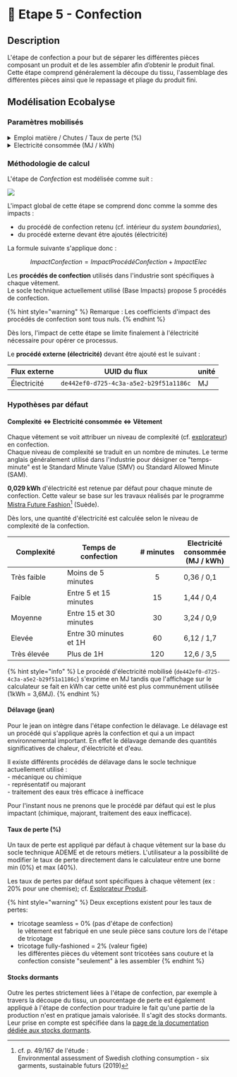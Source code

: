 # 👗 Etape 5 - Confection

## Description

L'étape de confection a pour but de séparer les différentes pièces composant un produit et de les assembler afin d’obtenir le produit final. Cette étape comprend généralement la découpe du tissu, l'assemblage des différentes pièces ainsi que le repassage et pliage du produit fini.

## Modélisation Ecobalyse

### Paramètres mobilisés

<details>

<summary>Emploi matière / Chutes / Taux de perte (%)</summary>

Un taux de perte par défaut est appliqué par type de vêtement.&#x20;

Plus cette valeur est élevée, plus la quantité d'étoffe à produire est élevée.&#x20;

L'utilisateur a la possibilité de modifier ce paramètre dans le calculateur.\


Cf. l'[Explorateur](https://ecobalyse.beta.gouv.fr/#/explore/textile/products) pour les valeurs par défaut.

</details>

<details>

<summary>Electricité consommée  (MJ / kWh)</summary>

Une quantité d'électricité à mobiliser pour actionner le procédé de confection est appliquée par défaut. Cette valeur est définie selon le niveau de complexité de confection associé au vêtement.&#x20;

Cinq options sont possibles :&#x20;

* Très simple (moins de 5 minutes)
* Simple (entre 5 et 15 minutes)
* Moyen (entre 15 et 30 minutes)
* Complexe (entre 30 minutes et 1H)
* Très complexe (plus de 1H)

L'utilisateur a la possibilité de modifier ce paramètre dans le calculateur.&#x20;



Cf. la section _Hypothèses par défaut_ pour plus d'info.

Cf. l'[Explorateur](https://ecobalyse.beta.gouv.fr/#/explore/textile/products) pour les valeurs par défaut.

</details>

### Méthodologie de calcul

L'étape de _Confection_ est modélisée comme suit :

![](../../.gitbook/assets/Confection.PNG)

L'impact global de cette étape se comprend donc comme la somme des impacts :&#x20;

* du procédé de confection retenu (cf. intérieur du _system boundaries_),
* du procédé externe devant être ajoutés (électricité)

La formule suivante s'applique donc :

$$
ImpactConfection = ImpactProcédéConfection + ImpactElec
$$

Les **procédés de confection** utilisés dans l'industrie sont spécifiques à chaque vêtement. \
Le socle technique actuellement utilisé (Base Impacts) propose 5 procédés de confection.&#x20;

{% hint style="warning" %}
Remarque : Les coefficients d'impact des procédés de confection sont tous nuls.&#x20;
{% endhint %}

Dès lors, l'impact de cette étape se limite finalement à l'électricité nécessaire pour opérer ce processus.&#x20;

Le **procédé externe (électricité)** devant être ajouté est le suivant :

| Flux externe | UUID du flux                           | unité |
| ------------ | -------------------------------------- | ----- |
| Électricité  | `de442ef0-d725-4c3a-a5e2-b29f51a1186c` | MJ    |

### Hypothèses par défaut&#x20;

#### Complexité <=> Electricité consommée <=> Vêtement

Chaque vêtement se voit attribuer un niveau de complexité (cf. [explorateur](https://ecobalyse.beta.gouv.fr/#/explore/textile/products)) en confection. \
Chaque niveau de complexité se traduit en un nombre de minutes. Le terme anglais généralement utilisé dans l'industrie pour désigner ce "temps-minute" est le Standard Minute Value (SMV) ou Standard Allowed Minute (SAM).

**0,029 kWh** d'électricité est retenue par défaut pour chaque minute de confection. Cette valeur se base sur les travaux réalisés par le programme [Mistra Future Fashion](#user-content-fn-1)[^1] (Suède). &#x20;

Dès lors, une quantité d'électricité est calculée selon le niveau de complexité de la confection.

<table><thead><tr><th width="134.33333333333331">Complexité</th><th width="206">Temps de confection</th><th width="112" align="center"># minutes</th><th>Electricité consommée (MJ / kWh)</th></tr></thead><tbody><tr><td>Très faible</td><td>Moins de 5 minutes</td><td align="center">5</td><td>0,36 / 0,1</td></tr><tr><td>Faible</td><td>Entre 5 et 15 minutes</td><td align="center">15</td><td>1,44 / 0,4</td></tr><tr><td>Moyenne</td><td>Entre 15 et 30 minutes</td><td align="center">30</td><td>3,24 / 0,9</td></tr><tr><td>Elevée</td><td>Entre 30 minutes et 1H</td><td align="center">60</td><td>6,12 / 1,7</td></tr><tr><td>Très élevée</td><td>Plus de 1H</td><td align="center">120</td><td>12,6 / 3,5</td></tr></tbody></table>

{% hint style="info" %}
Le procédé d'électricité mobilisé  (`de442ef0-d725-4c3a-a5e2-b29f51a1186c`) s'exprime en MJ tandis que l'affichage sur le calculateur se fait en kWh car cette unité est plus communément utilisée (1kWh = 3,6MJ).
{% endhint %}

#### Délavage (jean)

Pour le jean on intègre dans l'étape confection le délavage. Le délavage est un procédé qui s'applique après la confection et qui a un impact environnemental important. En effet le délavage demande des quantités significatives de chaleur, d'électricité et d'eau.

Il existe différents procédés de délavage dans le socle technique actuellement utilisé : \
\- mécanique ou chimique\
\- représentatif ou majorant\
\- traitement des eaux très efficace à inefficace

Pour l'instant nous ne prenons que le procédé par défaut qui est le plus impactant (chimique, majorant, traitement des eaux inefficace).&#x20;

#### Taux de perte (%)&#x20;

Un taux de perte est appliqué par défaut à chaque vêtement sur la base du socle technique ADEME et de retours métiers. L'utilisateur a la possibilité de modifier le taux de perte directement dans le calculateur entre une borne min (0%) et max (40%).

Les taux de pertes par défaut sont spécifiques à chaque vêtement (ex : 20% pour une chemise); cf. [Explorateur Produit](https://ecobalyse.beta.gouv.fr/#/explore/textile/products).&#x20;

{% hint style="warning" %}
Deux exceptions existent pour les taux de pertes:&#x20;

* &#x20;tricotage seamless = 0% (pas d'étape de confection) \
  le vêtement est fabriqué en une seule pièce sans couture lors de l'étape de tricotage
* tricotage fully-fashioned = 2% (valeur figée) \
  les différentes pièces du vêtement sont tricotées sans couture et la confection consiste "seulement" à les assembler
{% endhint %}

#### Stocks dormants&#x20;

Outre les pertes strictement liées à l'étape de confection, par exemple à travers la découpe du tissu, un pourcentage de perte est également appliqué à l'étape de confection pour traduire le fait qu'une partie de la production n'est en pratique jamais valorisée. Il s'agit des stocks dormants. Leur prise en compte est spécifiée dans la [page de la documentation dédiée aux stocks dormants](https://fabrique-numerique.gitbook.io/ecobalyse/textile/cycle-de-vie-des-produits-textiles/stocks-dormants-deadstock).

[^1]: cf. p. 49/167 de l'étude : \
    Environmental assessment of Swedish clothing consumption - six garments, sustainable futurs (2019)
